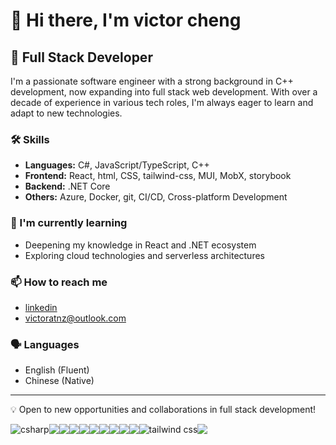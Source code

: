 # 👋 Hi there, I'm victor cheng

## 🚀 Full Stack Developer

I'm a passionate software engineer with a strong background in C++ development, now expanding into full stack web development. With over a decade of experience in various tech roles, I'm always eager to learn and adapt to new technologies.

### 🛠️ Skills
- **Languages:** C#, JavaScript/TypeScript, C++
- **Frontend:** React, html, CSS, tailwind-css, MUI, MobX, storybook
- **Backend:** .NET Core
- **Others:** Azure, Docker, git, CI/CD, Cross-platform Development

### 🌱 I'm currently learning
- Deepening my knowledge in React and .NET ecosystem
- Exploring cloud technologies and serverless architectures

### 📫 How to reach me
- <a href="https://www.linkedin.com/in/victor-cheng-7a1649314/">linkedin</a>
- victoratnz@outlook.com

### 🗣️ Languages
- English (Fluent)
- Chinese (Native)

---

💡 Open to new opportunities and collaborations in full stack development!


<!-- <img width="800" src="https://github-readme-activity-graph.vercel.app/graph?username=victorbqcheng&theme=github-compact&hide_border=true&area=true" /> -->

<!-- tech stack -->
<div style="display: flex">
<img align="center" style="display:inline" src="https://skillicons.dev/icons?i=cs&theme=light" title="csharp"/>
<img align="center" style="display:inline" src="https://skillicons.dev/icons?i=dotnet&theme=light" />
<img align="center" style="display:inline" src="https://skillicons.dev/icons?i=react&theme=light" />
<img align="center" src="https://skillicons.dev/icons?i=html&theme=light" />
<img align="center" src="https://skillicons.dev/icons?i=css&theme=light" />
<img align="center" src="https://skillicons.dev/icons?i=ts&theme=light" />
<img align="center" src="https://skillicons.dev/icons?i=js&theme=light" />
<img align="center" src="https://skillicons.dev/icons?i=azure&theme=light" />
<img align="center" src="https://skillicons.dev/icons?i=cpp&theme=light" />
<img align="center" src="https://skillicons.dev/icons?i=docker&theme=light" />
<img align="center" src="https://skillicons.dev/icons?i=tailwind&theme=light" title="tailwind css"/>
<img align="center" src="https://skillicons.dev/icons?i=git&theme=light" />
</div>